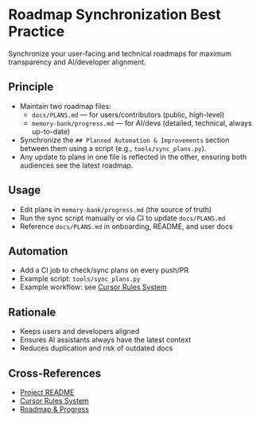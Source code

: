 # Roadmap Synchronization Best Practice

Synchronize your user-facing and technical roadmaps for maximum transparency and AI/developer alignment.

## Principle
- Maintain two roadmap files:
  - `docs/PLANS.md` — for users/contributors (public, high-level)
  - `memory-bank/progress.md` — for AI/devs (detailed, technical, always up-to-date)
- Synchronize the `## Planned Automation & Improvements` section between them using a script (e.g., `tools/sync_plans.py`).
- Any update to plans in one file is reflected in the other, ensuring both audiences see the latest roadmap.

## Usage
- Edit plans in `memory-bank/progress.md` (the source of truth)
- Run the sync script manually or via CI to update `docs/PLANS.md`
- Reference `docs/PLANS.md` in onboarding, README, and user docs

## Automation
- Add a CI job to check/sync plans on every push/PR
- Example script: `tools/sync_plans.py`
- Example workflow: see [Cursor Rules System](./cursor-rules-system.md)

## Rationale
- Keeps users and developers aligned
- Ensures AI assistants always have the latest context
- Reduces duplication and risk of outdated docs

## Cross-References
- [Project README](../../README.md)
- [Cursor Rules System](./cursor-rules-system.md)
- [Roadmap & Progress](../../memory-bank/progress.md) 